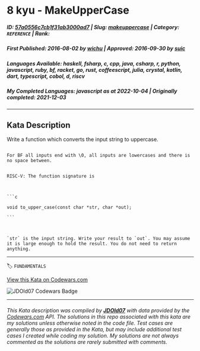# 8 kyu - MakeUpperCase

##### **ID**: [57a0556c7cb1f31ab3000ad7](https://www.codewars.com/kata/57a0556c7cb1f31ab3000ad7) | **Slug**: [makeuppercase](https://www.codewars.com/kata/57a0556c7cb1f31ab3000ad7) | **Category**: `REFERENCE` | **Rank**: <span style="color:white">8 kyu</span>

##### **First Published**: 2016-08-02 ***by*** [wichu](https://www.codewars.com/users/wichu) | **Approved**: 2016-09-30 ***by*** [suic](https://www.codewars.com/users/suic)

##### **Languages Available**: haskell, fsharp, c, cpp, java, csharp, r, python, javascript, ruby, bf, racket, go, rust, coffeescript, julia, crystal, kotlin, dart, typescript, cobol, d, riscv

##### **My Completed Languages**: javascript ***as at*** 2022-10-04 | **Originally completed**: 2021-12-03

---

## Kata Description


Write a function which converts the input string to uppercase.



~~~if:bf

For BF all inputs end with \0, all inputs are lowercases and there is no space between.

~~~



~~~if:riscv

RISC-V: The function signature is



```c

void to_upper_case(const char *str, char *out);

```



`str` is the input string. Write your result to `out`. You may assume it is large enough to hold the result. You do not need to return anything.

~~~

---


🏷 `FUNDAMENTALS`


[View this Kata on Codewars.com](https://www.codewars.com/kata/57a0556c7cb1f31ab3000ad7)

![](https://www.codewars.com/users/jdold07/badges/large "JDOld07 Codewars Badge")

---

###### *This Kata description was compiled by [**JDOld07**](https://tpstech.dev) with data provided by the [Codewars.com](https://www.codewars.com) API.  The solutions in this repo associated with this kata are my solutions unless otherwise noted in the code file.  Test cases are generally those as provided in the Kata, but may include additional test cases I created while coding my solution.  My solutions are not always commented as the solutions are rarely submitted with comments.*
